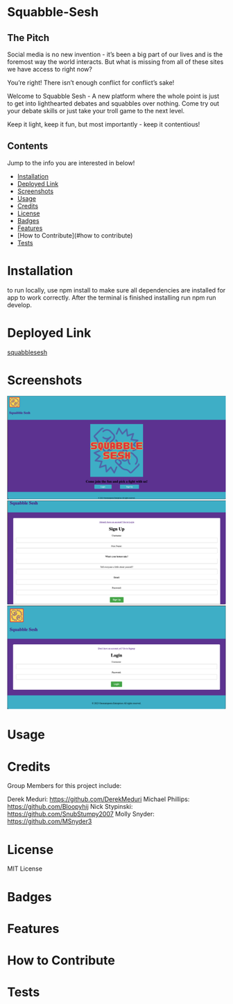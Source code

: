 # Squabble-Sesh

## The Pitch

Social media is no new invention - it’s been a big part of our lives and is the foremost way the world interacts. But what is missing from all of these sites we have access to right now?

You’re right! There isn’t enough conflict for conflict’s sake!

Welcome to Squabble Sesh - A new platform where the whole point is just to get into lighthearted debates and squabbles over nothing.
Come try out your debate skills or just take your troll game to the next level.

Keep it light, keep it fun, but most importantly - keep it contentious!

## Contents

Jump to the info you are interested in below!

- [Installation](#installation)
- [Deployed Link](#deployed-link)
- [Screenshots](#screenshots)
- [Usage](#usage)
- [Credits](#credits)
- [License](#license)
- [Badges](#badges)
- [Features](#features)
- [How to Contribute](#how to contribute)
- [Tests](#tests)

# Installation

to run locally, use npm install to make sure all dependencies are installed for app to work correctly. After the terminal is finished installing run npm run develop.

# Deployed Link

[squabblesesh](https://squabble-sesh-775df5202585.herokuapp.com/)

# Screenshots

![homepage](/client/public/images/homepage.png)
![signup](/client/public/images/signup.png)
![login](/client/public/images/login.png)

# Usage

# Credits

Group Members for this project include:

Derek Meduri: https://github.com/DerekMeduri
Michael Phillips: https://github.com/Bloopyhij
Nick Stypinski: https://github.com/SnubStumpy2007
Molly Snyder: https://github.com/MSnyder3

# License

MIT License

# Badges

# Features

# How to Contribute

# Tests
